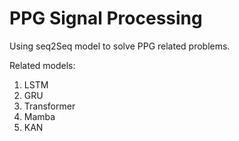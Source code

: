 # PPG Signal Processing

Using seq2Seq model to solve PPG related problems.

Related models:

1. LSTM
2. GRU
3. Transformer
4. Mamba
5. KAN
